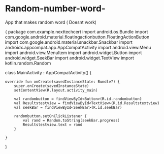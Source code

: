 # Random-number-word-
App that makes random word ( Doesnt work)



{ package com.example.nexttechcert
import android.os.Bundle
import com.google.android.material.floatingactionbutton.FloatingActionButton
import com.google.android.material.snackbar.Snackbar
import androidx.appcompat.app.AppCompatActivity
import android.view.Menu
import android.view.MenuItem
import android.widget.Button
import android.widget.SeekBar
import android.widget.TextView
import kotlin.random.Random

class MainActivity : AppCompatActivity() {

    override fun onCreate(savedInstanceState: Bundle?) {
        super.onCreate(savedInstanceState)
        setContentView(R.layout.activity_main)

        val randombutton = findViewById<Button>(R.id.randombutton)
        val Resultstestview = findViewById<TextView>(R.id.Resultstextview)
        val seekBar = findViewById<SeekBar>(R.id.seekBar)

        randombutton.setOnClickListener {
            val rand = Random.toString(seekBar.progress)
            Resultstestview.text = rand
        }

    }
}
